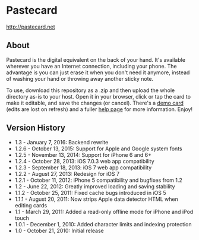 # Pastecard
http://pastecard.net

## About
Pastecard is the digital equivalent on the back of your hand. It's available wherever you have an Internet connection, including your phone. The advantage is you can just erase it when you don't need it anymore, instead of washing your hand or throwing away another sticky note.

To use, download this repository as a .zip and then upload the whole directory as-is to your host. Open it in your browser, click or tap the card to make it editable, and save the changes (or cancel). There's a [demo card](http://pastecard.net/demo/) (edits are lost on refresh) and a fuller [help page](http://pastecard.net/help/) for more information. Enjoy!

## Version History
* 1.3 - January 7, 2016: Backend rewrite
* 1.2.6 - October 13, 2015: Support for Apple and Google system fonts
* 1.2.5 - November 13, 2014: Support for iPhone 6 and 6+
* 1.2.4 - October 28, 2013: iOS 7.0.3 web app compatibility
* 1.2.3 - September 18, 2013: iOS 7 web app compatibility
* 1.2.2 - August 27, 2013: Redesign for iOS 7
* 1.2.1 - October 11, 2012: iPhone 5 compatibility and bugfixes from 1.2
* 1.2 - June 22, 2012: Greatly improved loading and saving stability
* 1.1.2 - October 25, 2011: Fixed cache bugs introduced in iOS 5
* 1.1.1 - August 20, 2011: Now strips Apple data detector HTML when editing cards 
* 1.1 - March 29, 2011: Added a read-only offline mode for iPhone and iPod touch
* 1.0.1 - December 1, 2010: Added character limits and indexing protection
* 1.0 - October 21, 2010: Initial release